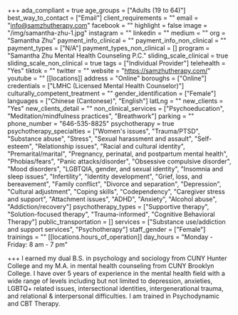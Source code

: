 +++
ada_compliant = true
age_groups = ["Adults (19 to 64)"]
best_way_to_contact = ["Email"]
client_requirements = ""
email = "info@samzhutherapy.com"
facebook = ""
highlight = false
image = "/img/samantha-zhu-1.jpg"
instagram = ""
linkedin = ""
medium = ""
org = "Samantha Zhu"
payment_info_clinical = ""
payment_info_non_clinical = ""
payment_types = ["N/A"]
payment_types_non_clinical = []
program = "Samantha Zhu Mental Health Counseling P.C."
sliding_scale_clinical = true
sliding_scale_non_clinical = true
tags = ["Individual Provider"]
telehealth = "Yes"
tiktok = ""
twitter = ""
website = "https://samzhutherapy.com/"
youtube = ""
[[locations]]
address = "Online"
boroughs = ["Online"]
credentials = ["LMHC (Licensed Mental Health Counselor)"]
culturally_competent_treatment = ""
gender_identification = ["Female"]
languages = ["Chinese (Cantonese)", "English"]
latLng = ""
new_clients = "Yes"
new_clients_detail = ""
non_clinical_services = ["Psychoeducation", "Meditation/mindfulness practices", "Breathwork"]
parking = ""
phone_number = "646-535-8825"
psychotherapy = true
psychotherapy_specialties = ["Women's issues", "Trauma/PTSD", "Substance abuse", "Stress", "Sexual harassment and assault", "Self-esteem", "Relationship issues", "Racial and cultural identity", "Premarital/marital", "Pregnancy, perinatal, and postpartum mental health", "Phobias/fears", "Panic attacks/disorder", "Obsessive compulsive disorder", "Mood disorders", "LGBTQIA, gender, and sexual identity", "Insomnia and sleep issues", "Infertility", "Identity development", "Grief, loss, and bereavement", "Family conflict", "Divorce and separation", "Depression", "Cultural adjustment", "Coping skills", "Codependency", "Caregiver stress and support", "Attachment issues", "ADHD", "Anxiety", "Alcohol abuse", "Addiction/recovery"]
psychotherapy_types = ["Supportive therapy", "Solution-focused therapy", "Trauma-informed", "Cognitive Behavioral Therapy"]
public_transportation = []
services = ["Substance use/addiction and support services", "Psychotherapy"]
staff_gender = ["Female"]
trainings = ""
[[locations.hours_of_operation]]
day_hours = "Monday - Friday: 8 am - 7 pm"

+++
I earned my dual B.S. in psychology and sociology from CUNY Hunter College and my M.A. in mental health counseling from CUNY Brooklyn College. I have over 5 years of experience in the mental health field with a wide range of levels including but not limited to depression, anxieties, LGBTQ+ related issues, intersectional identities, intergenerational trauma, and relational & interpersonal difficulties. I am trained in Psychodynamic and CBT Therapy.